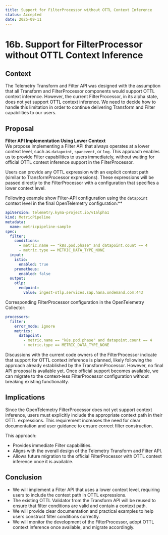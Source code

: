 ```yaml
---
title: Support for FilterProcessor without OTTL Context Inference
status: Accepted
date: 2025-09-11
---
```


# 16b. Support for FilterProcessor without OTTL Context Inference

## Context

The Telemetry Transform and Filter API was designed with the assumption that all Transform and FilterProcessor components would support OTTL context inference. However, the current FilterProcessor, in its alpha state, does not yet support OTTL context inference.
We need to decide how to handle this limitation in order to continue delivering Transform and Filter capabilities to our users.

## Proposal

**Filter API Implementation Using Lower Context**  
We propose implementing a Filter API that always operates at a lower context level, such as `datapoint`, `spanevent`, or `log`. This approach enables us to provide Filter capabilities to users immediately, without waiting for official OTTL context inference support in the FilterProcessor.

Users can provide any OTTL expression with an explicit context path (similar to TransformProcessor expressions). These expressions will be passed directly to the FilterProcessor with a configuration that specifies a lower context level.

Following example show Filter-API configuration using the `datapoint` context level in the final OpenTelemetry configuration:**

```yaml
apiVersion: telemetry.kyma-project.io/v1alpha1
kind: MetricPipeline
metadata:
  name: metricpipeline-sample
spec:
  filter:
    conditions:
      - metric.name == "k8s.pod.phase" and datapoint.count == 4
      - metric.type == METRIC_DATA_TYPE_NONE
  input:
    istio:
      enabled: true
    prometheus:
      enabled: false
  output:
    otlp:
      endpoint:
        value: ingest-otlp.services.sap.hana.ondemand.com:443
```

Corresponding FilterProcessor configuration in the OpenTelemetry Collector:

```yaml
processors:
  filter:
    error_mode: ignore
    metrics:
      datapoint:
        - metric.name == "k8s.pod.phase" and datapoint.count == 4
        - metric.type == METRIC_DATA_TYPE_NONE
```

Discussions with the current code owners of the FilterProcessor indicate that support for OTTL context inference is planned, likely following the approach already established by the TransformProcessor. However, no final API proposal is available yet.
Once official support becomes available, we can migrate to the context-less FilterProcessor configuration without breaking existing functionality.

## Implications

Since the OpenTelemetry FilterProcessor does not yet support context inference, users must explicitly include the appropriate context path in their OTTL expressions. This requirement increases the need for clear documentation and user guidance to ensure correct filter construction.

This approach:
- Provides immediate Filter capabilities.
- Aligns with the overall design of the Telemetry Transform and Filter API.
- Allows future migration to the official FilterProcessor with OTTL context inference once it is available.

## Conclusion
- We will implement a Filter API that uses a lower context level, requiring users to include the context path in OTTL expressions.
- The existing OTTL Validator from the Transform API will be reused to ensure that filter conditions are valid and contain a context path.
- We will provide clear documentation and practical examples to help users construct filter conditions correctly.
- We will monitor the development of the FilterProcessor, adopt OTTL context inference once available, and migrate accordingly.